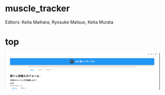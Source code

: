 # muscle_tracker
Editors: Keita Maihara, Ryosuke Matsuo, Keita Murata

# top
![alt text](image.png)

